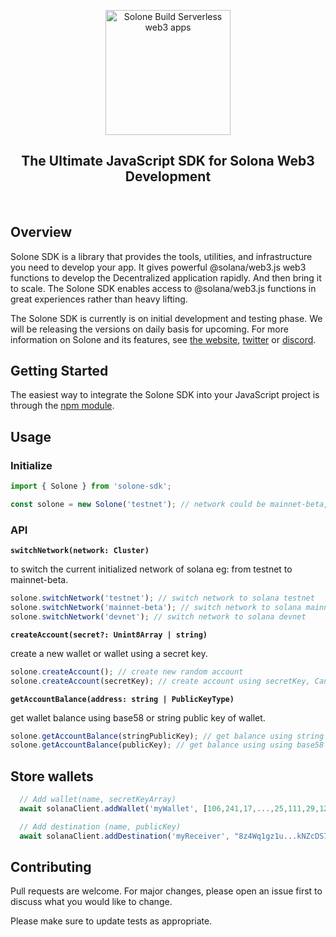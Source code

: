 <p align="center">
    <a href="https://solone.io">
    <img height="200px" src="https://user-images.githubusercontent.com/38910854/135720585-b32e2371-4866-402d-999f-13984fa13716.png" class="attachment-full size-full" alt="Solone Build Serverless web3 apps" loading="lazy" /></a>
</p>

<h2 align="center">The Ultimate JavaScript SDK for Solona Web3 Development</h2>
<br>

## Overview
Solone SDK is a library that provides the tools, utilities, and infrastructure you need to develop your app. It gives powerful @solana/web3.js web3 functions to develop the Decentralized application rapidly. And then bring it to scale. The Solone SDK enables access to @solana/web3.js functions in great experiences rather than heavy lifting.

The Solone SDK is currently is on initial development and testing phase. We will be releasing the versions on daily basis for upcoming. For more information on Solone and its features, see [the website](https://solone.io/), [twitter](https://twitter.com/solone_io) or [discord](https://discord.gg/9DCCztMcmj).

## Getting Started

The easiest way to integrate the Solone SDK into your JavaScript project is through the [npm module](https://www.npmjs.com/package/solone-sdk).

## Usage

### Initialize

```javascript
import { Solone } from 'solone-sdk';

const solone = new Solone('testnet'); // network could be mainnet-beta, testnet or devnet
```

### API

**`switchNetwork(network: Cluster)`**

to switch the current initialized network of solana eg: from testnet to mainnet-beta.

```javascript
solone.switchNetwork('testnet'); // switch network to solana testnet
solone.switchNetwork('mainnet-beta'); // switch network to solana mainnet-beta
solone.switchNetwork('devnet'); // switch network to solana devnet
```

**`createAccount(secret?: Unint8Array | string)`**

create a new wallet or wallet using a secret key.

```javascript
solone.createAccount(); // create new random account
solone.createAccount(secretKey); // create account using secretKey, Can be either in string or uinit8Array.
```


**`getAccountBalance(address: string | PublicKeyType)`**

get wallet balance using base58 or string public key of wallet.

```javascript
solone.getAccountBalance(stringPublicKey); // get balance using string format public key
solone.getAccountBalance(publicKey); // get balance using using base58 format public key
```

## Store wallets

``` javascript
  // Add wallet(name, secretKeyArray)
  await solanaClient.addWallet('myWallet', [106,241,17,...,25,111,29,121,118]);

  // Add destination (name, publicKey)
  await solanaClient.addDestination('myReceiver', "8z4Wq1gz1u...kNZcDS77KLq");
```

## Contributing

Pull requests are welcome. For major changes, please open an issue first to discuss what you would like to change.

Please make sure to update tests as appropriate.

